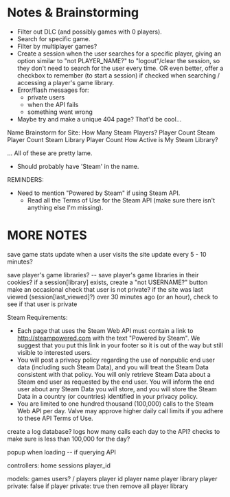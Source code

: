 # Notes & Brainstorming

- Filter out DLC (and possibly games with 0 players).
- Search for specific game.
- Filter by multiplayer games?
- Create a session when the user searches for a specific player, giving an option similar to "not PLAYER_NAME?" to "logout"/clear the session, so they don't need to search for the user every time. OR even better, offer a checkbox to remember (to start a session) if checked when searching / accessing a player's game library.
- Error/flash messages for:
  - private users
  - when the API fails
  - something went wrong
- Maybe try and make a unique 404 page? That'd be cool...

Name Brainstorm for Site:
How Many Steam Players?
Player Count
Steam Player Count
Steam Library Player Count
How Active is My Steam Library?

... All of these are pretty lame.
- Should probably have 'Steam' in the name.

REMINDERS:
- Need to mention "Powered by Steam" if using Steam API.
  - Read all the Terms of Use for the Steam API (make sure there isn't anything else I'm missing).

# MORE NOTES
save game stats
  update when a user visits the site
  update every 5 - 10 minutes?

save player's game libraries? -- save player's game libraries in their cookies?
  if a session[library] exists, create a "not USERNAME?" button
  make an occasional check that user is not private?
    if the site was last viewed (session[last_viewed]?) over 30 minutes ago (or an hour), check to see if that user is private

Steam Requirements:
- Each page that uses the Steam Web API must contain a link to http://steampowered.com with the text "Powered by Steam". We suggest that you put this link in your footer so it is out of the way but still visible to interested users.
- You will post a privacy policy regarding the use of nonpublic end user data (including such Steam Data), and you will treat the Steam Data consistent with that policy. You will only retrieve Steam Data about a Steam end user as requested by the end user. You will inform the end user about any Steam Data you will store, and you will store the Steam Data in a country (or countries) identified in your privacy policy.
- You are limited to one hundred thousand (100,000) calls to the Steam Web API per day. Valve may approve higher daily call limits if you adhere to these API Terms of Use.

create a log database?
  logs how many calls each day to the API?
  checks to make sure is less than 100,000 for the day?

popup when loading -- if querying API


controllers:
home
sessions
  player_id

models:
games
users? / players
  player id
  player name
  player library
  player private: false
    if player private: true then remove all player library
